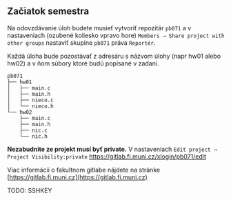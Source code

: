 ## Začiatok semestra

Na odovzdávanie úloh budete musieť vytvoriť repozitár `pb071` a v nastaveniach (ozubené koliesko vpravo hore) `Members → Share project with other groups` nastaviť skupine `pb071` práva `Reportér`. 

Každá úloha bude pozostávať z adresáru s názvom úlohy (napr hw01 alebo hw02) a v ňom súbory ktoré budú popísané v zadaní.

```
pb071
├── hw01
│   ├── main.c
│   ├── main.h
│   ├── nieco.c
│   └── nieco.h
└── hw02
    ├── main.c
    ├── main.h
    ├── nic.c
    └── nic.h
```

**Nezabudnite ze projekt musí byť private.** V nastaveniach `Edit project → Project Visibility:private` https://gitlab.fi.muni.cz/xlogin/pb071/edit

Viac informácií o fakultnom gitlabe nájdete na stránke [https://gitlab.fi.muni.cz](https://gitlab.fi.muni.cz)

TODO: SSHKEY
